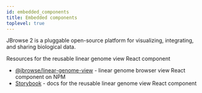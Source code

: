 ```yaml
---
id: embedded_components
title: Embedded components
toplevel: true
---
```


JBrowse 2 is a pluggable open-source platform for visualizing, integrating, and sharing biological data.

Resources for the reusable linear genome view React component

- [@jbrowse/linear-genome-view](https://www.npmjs.com/package/@jbrowse/react-linear-genome-view) - linear genome browser view React component on NPM
- [Storybook](https://jbrowse.org/storybook/lgv/main/) - docs for the reusable linear genome view React component
